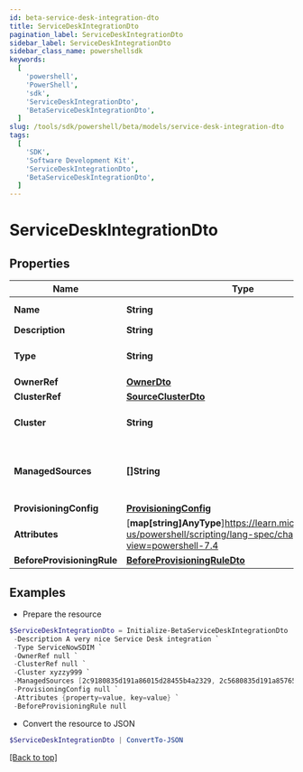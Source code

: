 ```yaml
---
id: beta-service-desk-integration-dto
title: ServiceDeskIntegrationDto
pagination_label: ServiceDeskIntegrationDto
sidebar_label: ServiceDeskIntegrationDto
sidebar_class_name: powershellsdk
keywords:
  [
    'powershell',
    'PowerShell',
    'sdk',
    'ServiceDeskIntegrationDto',
    'BetaServiceDeskIntegrationDto',
  ]
slug: /tools/sdk/powershell/beta/models/service-desk-integration-dto
tags:
  [
    'SDK',
    'Software Development Kit',
    'ServiceDeskIntegrationDto',
    'BetaServiceDeskIntegrationDto',
  ]
---
```


# ServiceDeskIntegrationDto

## Properties

| Name | Type | Description | Notes |
| --- | --- | --- | --- |
| **Name** | **String** | Service Desk integration's name. The name must be unique. | [required] |
| **Description** | **String** | Service Desk integration's description. | [required] |
| **Type** | **String** | Service Desk integration types: - ServiceNowSDIM - ServiceNow | [required][default to "servicenowsdim"] |
| **OwnerRef** | [**OwnerDto**](owner-dto) |  | [optional] |
| **ClusterRef** | [**SourceClusterDto**](source-cluster-dto) |  | [optional] |
| **Cluster** | **String** | Cluster ID for the Service Desk integration (replaced by clusterRef, retained for backward compatibility). | [optional] |
| **ManagedSources** | **[]String** | Source IDs for the Service Desk integration (replaced by provisioningConfig.managedSResourceRefs, but retained here for backward compatibility). | [optional] |
| **ProvisioningConfig** | [**ProvisioningConfig**](provisioning-config) |  | [optional] |
| **Attributes** | [**map[string]AnyType**]https://learn.microsoft.com/en-us/powershell/scripting/lang-spec/chapter-04?view=powershell-7.4 | Service Desk integration's attributes. Validation constraints enforced by the implementation. | [required] |
| **BeforeProvisioningRule** | [**BeforeProvisioningRuleDto**](before-provisioning-rule-dto) |  | [optional] |

## Examples

- Prepare the resource

```powershell
$ServiceDeskIntegrationDto = Initialize-BetaServiceDeskIntegrationDto  -Name Service Desk Integration Name `
 -Description A very nice Service Desk integration `
 -Type ServiceNowSDIM `
 -OwnerRef null `
 -ClusterRef null `
 -Cluster xyzzy999 `
 -ManagedSources [2c9180835d191a86015d28455b4a2329, 2c5680835d191a85765d28455b4a9823] `
 -ProvisioningConfig null `
 -Attributes {property=value, key=value} `
 -BeforeProvisioningRule null
```

- Convert the resource to JSON

```powershell
$ServiceDeskIntegrationDto | ConvertTo-JSON
```

[[Back to top]](#)
